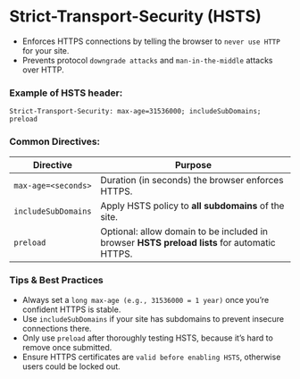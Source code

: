 # Strict-Transport-Security (HSTS)

- Enforces HTTPS connections by telling the browser to `never use HTTP` for your site.
- Prevents protocol `downgrade attacks` and `man-in-the-middle` attacks over HTTP.

### Example of HSTS header:

    Strict-Transport-Security: max-age=31536000; includeSubDomains; preload
    
### Common Directives:

| Directive           | Purpose                                                                                      |
| ------------------- | -------------------------------------------------------------------------------------------- |
| `max-age=<seconds>` | Duration (in seconds) the browser enforces HTTPS.                                            |
| `includeSubDomains` | Apply HSTS policy to **all subdomains** of the site.                                         |
| `preload`           | Optional: allow domain to be included in browser **HSTS preload lists** for automatic HTTPS. |

### Tips & Best Practices

- Always set a `long max-age (e.g., 31536000 = 1 year)` once you’re confident HTTPS is stable.
- Use `includeSubDomains` if your site has subdomains to prevent insecure connections there.
- Only use `preload` after thoroughly testing HSTS, because it’s hard to remove once submitted.
- Ensure HTTPS certificates are `valid before enabling HSTS`, otherwise users could be locked out.
